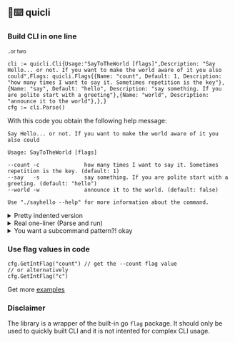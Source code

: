 ## 🏃⌨️ quicli
### Build CLI in one line
<sup>..or two</sup>


```golang
cli := quicli.Cli{Usage:"SayToTheWorld [flags]",Description: "Say Hello... or not. If you want to make the world aware of it you also could",Flags: quicli.Flags{{Name: "count", Default: 1, Description: "how many times I want to say it. Sometimes repetition is the key"},{Name: "say", Default: "hello", Description: "say something. If you are polite start with a greeting"},{Name: "world", Description: "announce it to the world"},},}
cfg := cli.Parse()
```

With this code you obtain the following help message:
```
Say Hello... or not. If you want to make the world aware of it you also could

Usage: SayToTheWorld [flags]

--count -c              how many times I want to say it. Sometimes repetition is the key. (default: 1)
--say   -s              say something. If you are polite start with a greeting. (default: "hello")
--world -w              announce it to the world. (default: false)

Use "./sayhello --help" for more information about the command.
```

<details>
    <summary>Pretty indented version</summary>

```golang
cli := quicli.Cli{
  Usage:       "SayToTheWorld [flags]",
  Description: "Say Hello... or not. If you want to make the world aware of it you also could",
  Flags: quicli.Flags{
    {Name: "count", Default: 1, Description: "how many times I want to say it. Sometimes repetition is the key"},
    {Name: "say", Default: "hello", Description: "say something. If you are polite start with a greeting"},
    {Name: "world", Description: "announce it to the world"},
  },
}
cfg := cli.Parse()
```
</details>

<details>
    <summary>Real one-liner (Parse and run)</summary>

```golang
quicli.Run(quicli.Cli{Usage:"SayToTheWorld [flags]",Description: "Say Hello... or not. If you want to make the world aware of it you also could",Flags: quicli.Flags{{Name: "count", Default: 1, Description: "how many times I want to say it. Sometimes repetition is the key"},{Name: "say", Default: "hello", Description: "say something. If you are polite start with a greeting"},{Name: "world", Description: "announce it to the world"},},Function: SayHello,})
```
</details>

<details>
    <summary>You want a subcommand pattern?! okay</summary>

```golang
	cli := quicli.Cli{
		Usage:       "SayToTheWorld [command] [flags]",
		Description: "Say Hello... or not. If you want to make the world aware of it you also could",
		Flags: quicli.Flags{
			{Name: "count", Default: 1, Description: "how many times I want to say it. Sometimes repetition is the key"},
			{Name: "foreground", Description: "change foreground background", ForSubcommand: quicli.SubcommandSet{"color"}},
			{Name: "say", Default: "hello", Description: "say something. If you are polite start with a greeting"},
			{Name: "world", Description: "announce it to the world"},
			{Name: "surprise", Description: "you will see my friend", ForSubcommand: quicli.SubcommandSet{"toto", "color"}, NotForRootCommand: true},
		},
		Function: Main,
		Subcommands: quicli.Subcommands{
			{Name: "color", Description: "print coloured message", Function: Color},
			{Name: "toto", Description: "??", Function: Toto},
		},
	}
	cli.RunWithSubcommand()
```
</details>

### Use flag values in code
```golang
cfg.GetIntFlag("count") // get the --count flag value
// or alternatively
cfg.GetIntFlag("c")
```

Get more  [examples](examples/)

### Disclaimer
The library is a wrapper of the built-in go `flag` package. It should only be used to quickly built CLI and it is not intented for complex CLI usage.
